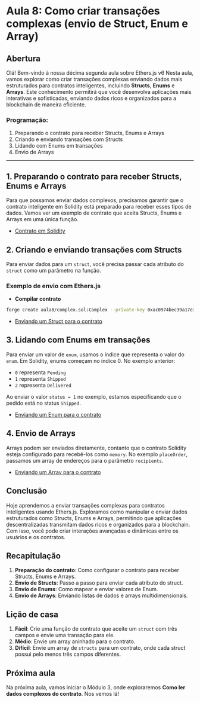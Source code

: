 # Aula 8: **Como criar transações complexas (envio de Struct, Enum e Array)**

## Abertura

Olá! Bem-vindo à nossa décima segunda aula sobre Ethers.js v6 Nesta aula, vamos explorar como criar transações complexas enviando dados mais estruturados para contratos inteligentes, incluindo **Structs**, **Enums** e **Arrays**. Este conhecimento permitirá que você desenvolva aplicações mais interativas e sofisticadas, enviando dados ricos e organizados para a blockchain de maneira eficiente.

### Programação:

1. Preparando o contrato para receber Structs, Enums e Arrays
2. Criando e enviando transações com Structs
3. Lidando com Enums em transações
4. Envio de Arrays

---

## 1. Preparando o contrato para receber Structs, Enums e Arrays

Para que possamos enviar dados complexos, precisamos garantir que o contrato inteligente em Solidity está preparado para receber esses tipos de dados. Vamos ver um exemplo de contrato que aceita Structs, Enums e Arrays em uma única função.

- [Contrato em Solidity](../../../playground/aula8/complex.sol)

## 2. Criando e enviando transações com Structs

Para enviar dados para um `struct`, você precisa passar cada atributo do `struct` como um parâmetro na função.

### Exemplo de envio com Ethers.js

- **Compilar contrato**

```bash
forge create aula8/complex.sol:Complex --private-key 0xac0974bec39a17e36ba4a6b4d238ff944bacb478cbed5efcae784d7bf4f2ff80 --root .
```

- [Enviando um Struct para o contrato](../../../playground/aula8/structs.js)

## 3. Lidando com Enums em transações

Para enviar um valor de `enum`, usamos o índice que representa o valor do `enum`. Em Solidity, enums começam no índice 0. No exemplo anterior:

- `0` representa `Pending`
- `1` representa `Shipped`
- `2` representa `Delivered`

Ao enviar o valor `status = 1` no exemplo, estamos especificando que o pedido está no status `Shipped`.

- [Enviando um Enum para o contrato](../../../playground/aula8/enum.js)

## 4. Envio de Arrays

Arrays podem ser enviados diretamente, contanto que o contrato Solidity esteja configurado para recebê-los como `memory`. No exemplo `placeOrder`, passamos um array de endereços para o parâmetro `recipients`.

- [Enviando um Array para o contrato](../../../playground/aula8/array.js)

## Conclusão

Hoje aprendemos a enviar transações complexas para contratos inteligentes usando Ethers.js. Exploramos como manipular e enviar dados estruturados como Structs, Enums e Arrays, permitindo que aplicações descentralizadas transmitam dados ricos e organizados para a blockchain. Com isso, você pode criar interações avançadas e dinâmicas entre os usuários e os contratos.

## Recapitulação

1. **Preparação do contrato**: Como configurar o contrato para receber Structs, Enums e Arrays.
2. **Envio de Structs**: Passo a passo para enviar cada atributo do struct.
3. **Envio de Enums**: Como mapear e enviar valores de Enum.
4. **Envio de Arrays**: Enviando listas de dados e arrays multidimensionais.

## Lição de casa

1. **Fácil**: Crie uma função de contrato que aceite um `struct` com três campos e envie uma transação para ele.
2. **Médio**: Envie um array aninhado para o contrato.
3. **Difícil**: Envie um array de `structs` para um contrato, onde cada struct possui pelo menos três campos diferentes.

## Próxima aula

Na próxima aula, vamos iniciar o Módulo 3, onde exploraremos **Como ler dados complexos do contrato**. Nos vemos lá!
